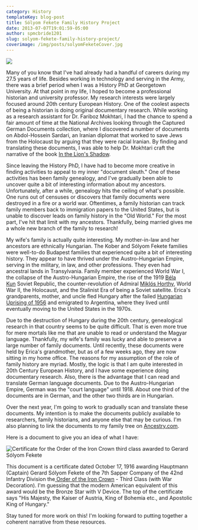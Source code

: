 ```yaml
---
category: History
templateKey: blog-post
title: Sólyom Fekete Family History Project
date: 2013-07-07T19:01:59-05:00 
author: spmcbride1201
slug: solyom-fekete-family-history-project/
coverimage: /img/posts/solyomFeketeCover.jpg
---
```


![](/img/posts/solyomFeketeCover.jpg)

Many of you know that I've had already had a handful of careers during my 27.5 years of life. Besides working in technology and serving in the Army, there was a brief period when I was a History PhD at Georgetown University. At that point in my life, I hoped to become a professional historian and university professor. My research interests were largely focused around 20th century European History. One of the coolest aspects of being a historian is doing original documentary research. While working as a research assistant for Dr. Fariboz Mokhtari, I had the chance to spend a fair amount of time at the National Archives looking through the Captured German Documents collection, where I discovered a number of documents on Abdol-Hossein Sardari, an Iranian diplomat that worked to save Jews from the Holocaust by arguing that they were racial Iranian. By finding and translating these documents, I was able to help Dr. Mokhtari craft the narrative of the book <a href="In the Lion's Shadow: The Iranian Schindler and His Homeland in the Second World War" target="_blank">In the Lion's Shadow</a>.

Since leaving the History PhD, I have had to become more creative in finding activities to appeal to my inner "document sleuth." One of these activities has been family genealogy, and I've gradually been able to uncover quite a bit of interesting information about my ancestors. Unfortunately, after a while, genealogy hits the ceiling of what's possible. One runs out of censuses or discovers that family documents were destroyed in a fire or a world war. Oftentimes, a family historian can track family members back to immigration papers to the United States, but is unable to discover leads on family history in the "Old World." For the most part, I've hit that limit with my ancestors. Thankfully, being married gives me a whole new branch of the family to research!

My wife's family is actually quite interesting. My mother-in-law and her ancestors are ethnically Hungarian. The Kober and Sólyom Fekete families were well-to-do Budapest families that experienced quite a bit of interesting history. They appear to have thrived under the Austro-Hungarian Empire, serving in the military, in law, and other professions. They even had ancestral lands in Transylvania. Family member experienced World War I, the collapse of the Austro-Hungarian Empire, the rise of the 1919 <a title="Béla Kun" href="https://en.wikipedia.org/wiki/B%C3%A9la_Kun">Béla Kun</a> Soviet Republic, the counter-revolution of Admiral <a title="Miklós Horthy" href="https://en.wikipedia.org/wiki/Mikl%C3%B3s_Horthy">Miklós Horthy</a>, World War II, the Holocaust, and the Stalinist Era of being a Soviet satellite. Erica's grandparents, mother, and uncle fled Hungary after the failed <a href="https://en.wikipedia.org/wiki/Hungarian_Revolution_of_1956">Hungarian Uprising of 1956</a> and emigrated to Argentina, where they lived until eventually moving to the United States in the 1970s.

Due to the destruction of Hungary during the 20th century, genealogical research in that country seems to be quite difficult. That is even more true for mere mortals like me that are unable to read or understand the Magyar language. Thankfully, my wife's family was lucky and able to preserve a large number of family documents. Until recently, these documents were held by Erica's grandmother, but as of a few weeks ago, they are now sitting in my home office. The reasons for my assumption of the role of family history are myriad. Mostly, the logic is that I am quite interested in 20th Century European History, and I have some experience doing documentary research. Also, there is the advantage that I can read and translate German language documents. Due to the Austro-Hungarian Empire, German was the "court language" until 1918. About one third of the documents are in German, and the other two thirds are in Hungarian.

Over the next year, I'm going to work to gradually scan and translate these documents. My intention is to make the documents publicly available to researchers, family historians, and anyone else that may be curious. I'm also planning to link the documents to my family tree on <a href="http://www.ancestry.com" target="_blank">Ancestry.com</a>.

Here is a document to give you an idea of what I have:

![Certificate for the Order of the Iron Crown third class awarded to Gerard Sólyom Fekete](/img/posts/2013-07-07-12.42.46.jpg)

This document is a certificate dated October 17, 1916 awarding Hauptmann (Captain) Gerard Sólyom Fekete of the 7th Sapper Company of the 42nd Infantry Division the<a href="http://en.wikipedia.org/wiki/Order_of_the_Iron_Crown" target="_blank"> Order of the Iron Crown</a> - Third Class (with War Decoration). I'm guessing that the modern American equivalent of this award would be the Bronze Star with V Device. The top of the certificate says "His Majesty, the Kaiser of Austria, King of Bohemia etc., and Apostolic King of Hungary."

Stay tuned for more work on this! I'm looking forward to putting together a coherent narrative from these resources.
